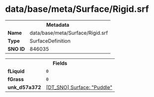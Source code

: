 <h1>data/base/meta/Surface/Rigid.srf</h1><table><tr><th colspan="100%">Metadata</th></tr><tr><td><b>Name</b></td><td>data/base/meta/Surface/Rigid.srf</td></tr><tr><td><b>Type</b></td><td>SurfaceDefinition</td></tr><tr><td><b>SNO ID</b></td><td>846035</td></tr></table>

<table><tr><th colspan="100%">Fields</th></tr><tr><td><b>fLiquid</b></td><td><code>0</code></td></tr><tr><td><b>fGrass</b></td><td><code>0</code></td></tr><tr><td><b>unk_d57a372</b></td><td><a href="Puddle.srf.md">[DT_SNO] Surface: "Puddle"</a></td></tr></table>

